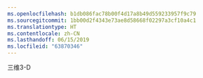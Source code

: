 ```yaml
---
ms.openlocfilehash: b1db086fac78b00f4d17a8b49d559233957f9c79
ms.sourcegitcommit: 1bb00d2f4343e73ae8d58668f02297a3cf10a4c1
ms.translationtype: HT
ms.contentlocale: zh-CN
ms.lasthandoff: 06/15/2019
ms.locfileid: "63870346"
---
```

<span data-ttu-id="8af46-101">三维</span><span class="sxs-lookup"><span data-stu-id="8af46-101">3-D</span></span>